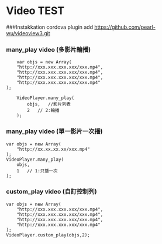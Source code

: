 # Video TEST

###Instakkation
        cordova plugin add https://github.com/pearl-wu/videoview3.git

### many_play video (多影片輪播)

        var objs = new Array(
		"http://xxx.xxx.xxx.xxx/xxx.mp4",
		"http://xxx.xxx.xxx.xxx/xxx.mp4",
		"http://xxx.xxx.xxx.xxx/xxx.mp4",
		"http://xxx.xxx.xxx.xxx/xxx.mp4"
	);
		
		VideoPlayer.many_play(
			objs,	//影片列表
			2	// 2:輪播
		);
### many_play video (單一影片一次播)
	var objs = new Array(
		"http://xx.xx.xx.xx/xxx.mp4"
	);
	VideoPlayer.many_play(
		objs,
		1	// 1:只播一次
	);
		
### custom_play video (自訂控制列)
	var objs = new Array(
		"http://xxx.xxx.xxx.xxx/xxx.mp4",
		"http://xxx.xxx.xxx.xxx/xxx.mp4",
		"http://xxx.xxx.xxx.xxx/xxx.mp4",
		"http://xxx.xxx.xxx.xxx/xxx.mp4"
	);
	VideoPlayer.custom_play(objs,2);
